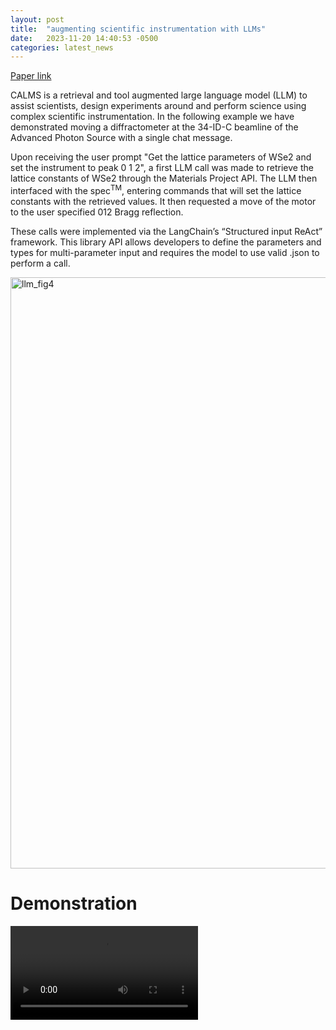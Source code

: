 ```yaml
---
layout: post
title:  "augmenting scientific instrumentation with LLMs"
date:   2023-11-20 14:40:53 -0500
categories: latest_news
---
```

[Paper link](TBD)

CALMS is a retrieval and tool augmented large language model (LLM) to assist scientists, design experiments around and perform science using complex scientific instrumentation. In the following example we have demonstrated moving a diffractometer at the 34-ID-C beamline of the Advanced Photon Source with a single chat message.

Upon receiving the user prompt "Get the lattice parameters of WSe2 and set the instrument to peak 0 1 2", a first LLM call was made to retrieve the lattice constants of WSe2 through the Materials Project API. The LLM then interfaced with the spec<sup>TM</sup>, entering commands that will set the lattice constants with the retrieved values. It then requested a move of the motor to the user specified 012 Bragg reflection.

These calls were implemented via the LangChain’s “Structured input ReAct” framework. This library API allows developers to define the parameters and types for multi-parameter input and requires the model to use valid .json to perform a call.

<img width="946" alt="llm_fig4" src="https://github.com/danielzt12/danielzt12.github.io/assets/20727490/4ed31eac-71f5-43f0-b7ed-ed72fe8caae6">

# Demonstration
<video src="https://user-images.githubusercontent.com/20727490/284342340-91d8b8c6-9bac-4562-8b82-34e402064561.mp4" controls="controls" style="max-width: 730px;"></video>


